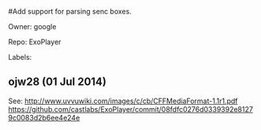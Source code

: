 #Add support for parsing senc boxes.

Owner: google

Repo: ExoPlayer

Labels: 

## ojw28 (01 Jul 2014)

See:
http://www.uvvuwiki.com/images/c/cb/CFFMediaFormat-1.1r1.pdf
https://github.com/castlabs/ExoPlayer/commit/08fdfc0276d0339392e81279c0083d2b6ee4e24e


